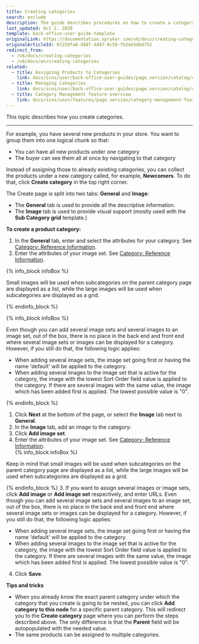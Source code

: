 ```yaml
---
title: Creating categories
search: exclude
description: The guide describes procedures on how to create a category, add images and products, select a template in the Back Office.
last_updated: Oct 2, 2020
template: back-office-user-guide-template
originalLink: https://documentation.spryker.com/v6/docs/creating-categories
originalArticleId: 07250fa0-d48f-4d47-8c50-fb24e5dbd752
redirect_from:
  - /v6/docs/creating-categories
  - /v6/docs/en/creating-categories
related:
  - title: Assigning Products to Categories
    link: docs/scos/user/back-office-user-guides/page.version/catalog/category/assigning-products-to-categories.html
  - title: Managing Categories
    link: docs/scos/user/back-office-user-guides/page.version/catalog/category/managing-categories.html
  - title: Category Management feature overview
    link: docs/scos/user/features/page.version/category-management-feature-overview.html
---
```


This topic describes how you create categories.
***
For example, you have several new products in your store. You want to group them into one logical chunk so that:
* You can have all new products under one category 
* The buyer can see them all at once by navigating to that category

Instead of assigning those to already existing categories, you can collect the products under a new category called, for example, **Newcomers**. 
To do that, click **Create category** in the top right corner.
    
The Create page is split into two tabs: **General** and **Image**:
* The **General** tab is used to provide all the descriptive information.
* The **Image** tab is used to provide visual support (mostly used with the **Sub Category grid** template.)

**To create a product category:**
1. In the **General** tab, enter and select the attributes for your category. See [Category: Reference Information](/docs/scos/user/back-office-user-guides/{{page.version}}/catalog/category/references/reference-information-category.html).
2. Enter the attributes of your image set. See [Category: Reference Information](/docs/scos/user/back-office-user-guides/{{page.version}}/catalog/category/references/reference-information-category.html).
   
{% info_block infoBox %}

Small images will be used when subcategories on the parent category page are displayed as a list, while the large images will be used when subcategories are displayed as a grid.

{% endinfo_block %}

{% info_block infoBox %}

Even though you can add several image sets and several images to an image set, out of the box, there is no place in the back end and front end where several image sets or images can be displayed for a category. However, if you still do that, the following logic applies:
* When adding several image sets, the image set going first or having the name 'default' will be applied to the category. 
* When adding several images to the image set that is active for the category, the image with the lowest Sort Order field value is applied to the category. If there are several images with the same value, the image which has been added first is applied. The lowest possible value is "0".

{% endinfo_block %}

1. Click **Next** at the bottom of the page, or select the **Image** tab next to **General**.
2. In the **Image** tab, add an image to the category:
  1. Click **Add image set**.
  2. Enter the attributes of your image set. See [Category: Reference Information](/docs/scos/user/back-office-user-guides/{{page.version}}/catalog/category/references/reference-information-category.html).  
  {% info_block infoBox %}

  Keep in mind that small images will be used when subcategories on the parent category page are displayed as a list, while the large images will be used when subcategories are displayed as a grid.

  {% endinfo_block %}
  3. If you want to assign several images or image sets, click **Add image** or **Add image set** respectively, and enter URLs. Even though you can add several image sets and several images to an image set, out of the box, there is no place in the back end and front end where several image sets or images can be displayed for a category. However, if you still do that, the following logic applies:
  * When adding several image sets, the image set going first or having the name 'default' will be applied to the category. 
  * When adding several images to the image set that is active for the category, the image with the lowest Sort Order field value is applied to the category. If there are several images with the same value, the image which has been added first is applied. The lowest possible value is "0".
  4. Click **Save**. 

**Tips and tricks**
* When you already know the exact parent category under which the category that you create is going to be nested, you can click **Add category to this node** for a specific parent category. This will redirect you to the **Create category** page where you can perform the steps described above. The only difference is that the **Parent** field will be autopopulated with the needed value. 
* The same products can be assigned to multiple categories.
